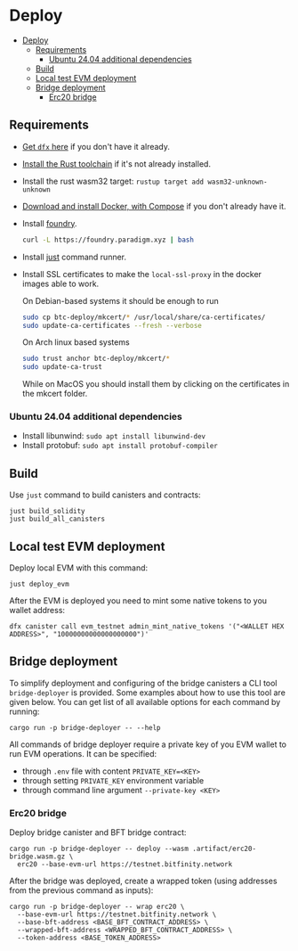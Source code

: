 # Deploy

- [Deploy](#deploy)
    - [Requirements](#requirements)
        - [Ubuntu 24.04 additional dependencies](#ubuntu-2404-additional-dependencies)
    - [Build](#build)
    - [Local test EVM deployment](#local-test-evm-deployment)
    - [Bridge deployment](#bridge-deployment)
        - [Erc20 bridge](#erc20-bridge)

## Requirements

- [Get `dfx` here](https://internetcomputer.org/docs/current/developer-docs/getting-started/install/#installing-dfx) if
  you don't have it already.
- [Install the Rust toolchain](https://www.rust-lang.org/tools/install) if it's not already installed.
- Install the rust wasm32 target: `rustup target add wasm32-unknown-unknown`
- [Download and install Docker, with Compose](https://www.docker.com/products/docker-desktop/) if you don't already have
  it.
- Install [foundry](https://book.getfoundry.sh/getting-started/installation).

    ```sh
    curl -L https://foundry.paradigm.xyz | bash
    ```

- Install [just](https://just.systems/) command runner.
- Install SSL certificates to make the `local-ssl-proxy` in the docker images able to work.

  On Debian-based systems it should be enough to run

    ```sh
    sudo cp btc-deploy/mkcert/* /usr/local/share/ca-certificates/
    sudo update-ca-certificates --fresh --verbose
    ```

  On Arch linux based systems

    ```sh
    sudo trust anchor btc-deploy/mkcert/*
    sudo update-ca-trust
    ```

  While on MacOS you should install them by clicking on the certificates in the mkcert folder.

### Ubuntu 24.04 additional dependencies

- Install libunwind: `sudo apt install libunwind-dev`
- Install protobuf: `sudo apt install protobuf-compiler`

## Build

Use `just` command to build canisters and contracts:

```shell
just build_solidity
just build_all_canisters
```

## Local test EVM deployment

Deploy local EVM with this command:

```shell
just deploy_evm
```

After the EVM is deployed you need to mint some native tokens to you wallet address:

```shell
dfx canister call evm_testnet admin_mint_native_tokens '("<WALLET HEX ADDRESS>", "10000000000000000000")'
```

## Bridge deployment

To simplify deployment and configuring of the bridge canisters a CLI tool `bridge-deployer` is provided. Some examples
about how to use this tool are given below. You can get list of all available options for each command by running:

```shell
cargo run -p bridge-deployer -- --help
```

All commands of bridge deployer require a private key of you EVM wallet to run EVM operations. It can be specified:

* through `.env` file with content `PRIVATE_KEY=<KEY>`
* through setting `PRIVATE_KEY` environment variable
* through command line argument `--private-key <KEY>`

### Erc20 bridge

Deploy bridge canister and BFT bridge contract:

```shell
cargo run -p bridge-deployer -- deploy --wasm .artifact/erc20-bridge.wasm.gz \
  erc20 --base-evm-url https://testnet.bitfinity.network
```

After the bridge was deployed, create a wrapped token (using addresses from the previous command as inputs):

```shell
cargo run -p bridge-deployer -- wrap erc20 \
  --base-evm-url https://testnet.bitfinity.network \
  --base-bft-address <BASE_BFT_CONTRACT_ADDRESS> \
  --wrapped-bft-address <WRAPPED_BFT_CONTRACT_ADDRESS> \
  --token-address <BASE_TOKEN_ADDRESS>
```